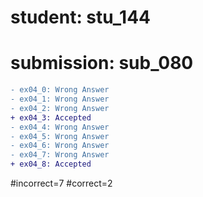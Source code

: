 # student: stu_144
# submission: sub_080

```diff
- ex04_0: Wrong Answer
- ex04_1: Wrong Answer
- ex04_2: Wrong Answer
+ ex04_3: Accepted
- ex04_4: Wrong Answer
- ex04_5: Wrong Answer
- ex04_6: Wrong Answer
- ex04_7: Wrong Answer
+ ex04_8: Accepted
```
#incorrect=7
#correct=2
